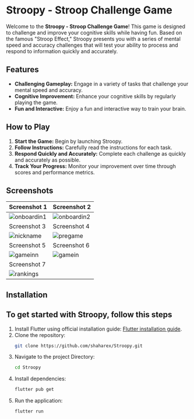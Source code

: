 # Stroopy - Stroop Challenge Game

Welcome to the **Stroopy - Stroop Challenge Game**! This game is designed to challenge and improve your cognitive skills while having fun. Based on the famous "Stroop Effect," Stroopy presents you with a series of mental speed and accuracy challenges that will test your ability to process and respond to information quickly and accurately.

## Features

- **Challenging Gameplay:** Engage in a variety of tasks that challenge your mental speed and accuracy.
- **Cognitive Improvement:** Enhance your cognitive skills by regularly playing the game.
- **Fun and Interactive:** Enjoy a fun and interactive way to train your brain.

## How to Play

1. **Start the Game:** Begin by launching Stroopy.
2. **Follow Instructions:** Carefully read the instructions for each task.
3. **Respond Quickly and Accurately:** Complete each challenge as quickly and accurately as possible.
4. **Track Your Progress:** Monitor your improvement over time through scores and performance metrics.

## Screenshots

| Screenshot 1                                                                                          | Screenshot 2                                                                                               |
|------------------------------------------------------------------------------------------------------|----------------------------------------------------------------------------------------------------------|
| ![onboardin1](https://github.com/shaharex/Stroopy/assets/155885618/0fdf74cb-3fbb-472c-b9e4-8dbd045a5e9a) |  ![onboardin2](https://github.com/shaharex/Stroopy/assets/155885618/21ac55c4-fc22-40c0-9295-693ada9dca54) |
| Screenshot 3                                                                                          | Screenshot 4                                                                                               |
| ![nickname](https://github.com/shaharex/Stroopy/assets/155885618/21d9b327-efd8-444c-a373-69bacb5783c7) | ![pregame](https://github.com/shaharex/Stroopy/assets/155885618/f2d9abb0-e005-4c50-8a6a-174394bac45d) |
| Screenshot 5                                                                                          | Screenshot 6                                                                                               |
| ![gameinn](https://github.com/shaharex/Stroopy/assets/155885618/b1264384-b38f-43cd-8701-c07d07148b67) | ![gamein](https://github.com/shaharex/Stroopy/assets/155885618/c1cd2c20-88ce-42d5-b687-199a70f0f29b) |
| Screenshot 7                                                                                                                                                                                     |
| ![rankings](https://github.com/shaharex/Stroopy/assets/155885618/ecf790bb-8f69-4abb-b2a4-1f46ac124c9c) | 
## Installation

## To get started with Stroopy, follow this steps

1. Install Flutter using official installation guide: [Flutter installation guide](https://flutter.dev/docs/get-started/install).
2. Clone the repository:
    ```bash
    git clone https://github.com/shaharex/Stroopy.git
    ```
3. Navigate to the project Directory:
    ```bash
    cd Stroopy
    ```
4. Install dependencies:
    ```bash
    flutter pub get
    ```
5. Run the application:
    ```bash
    flutter run
    ```





